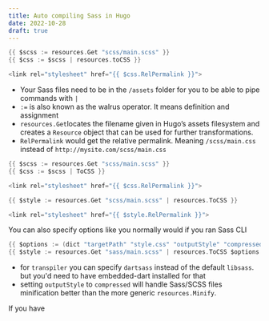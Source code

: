 ```yaml
---
title: Auto compiling Sass in Hugo
date: 2022-10-28
draft: true
---
```


```go
{{ $scss := resources.Get "scss/main.scss" }}
{{ $css := $scss | resources.toCSS }}

<link rel="stylesheet" href="{{ $css.RelPermalink }}">
```

- Your Sass files need to be in the `/assets` folder for you to be able to pipe commands with `|` 
- `:=` is also known as the walrus operator. It means definition and assignment
- `resources.Get`locates the filename given in Hugo’s assets filesystem and creates a `Resource` object that can be used for further transformations. 
- `RelPermalink` would get the relative permalink. Meaning `/scss/main.css` instead of `http://mysite.com/scss/main.css`

```go
{{ $scss := resources.Get "scss/main.scss" }}
{{ $css := $scss | ToCSS }}

<link rel="stylesheet" href="{{ $css.RelPermalink }}">
```

```go
{{ $style := resources.Get "scss/main.scss" | resources.ToCSS }}

<link rel="stylesheet" href="{{ $style.RelPermalink }}">
```

You can also specify options like you normally would if you ran Sass CLI

```go
{{ $options := (dict "targetPath" "style.css" "outputStyle" "compressed" "enableSourceMap" (not hugo.IsProduction) "includePaths" (slice "node_modules/myscss") "transpiler" "libsass") }}
{{ $style := resources.Get "sass/main.scss" | resources.ToCSS $options }}
```

- for `transpiler` you can specify `dartsass` instead of the default `libsass`. but you'd need to have embedded-dart installed for that
- setting `outputStyle` to `compressed` will handle Sass/SCSS files minification better than the more generic `resources.Minify`.

If you have 